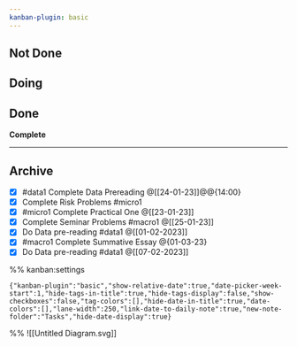 ```yaml
---
kanban-plugin: basic
---
```


## Not Done

## Doing

## Done

**Complete**

***

## Archive

- [x] #data1 Complete Data Prereading @[[24-01-23]]@@{14:00}
- [x] Complete Risk Problems #micro1
- [x] #micro1 Complete Practical One @[[23-01-23]]
- [x] Complete Seminar Problems #macro1 @[[25-01-23]]
- [x] Do Data pre-reading #data1 @[[01-02-2023]]
- [x] #macro1 Complete Summative Essay @{01-03-23}
- [x] Do Data pre-reading #data1 @[[07-02-2023]]

%% kanban:settings

```
{"kanban-plugin":"basic","show-relative-date":true,"date-picker-week-start":1,"hide-tags-in-title":true,"hide-tags-display":false,"show-checkboxes":false,"tag-colors":[],"hide-date-in-title":true,"date-colors":[],"lane-width":250,"link-date-to-daily-note":true,"new-note-folder":"Tasks","hide-date-display":true}
```

%%
![[Untitled Diagram.svg]]